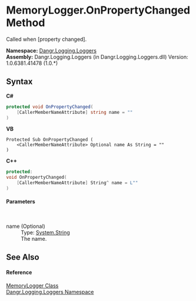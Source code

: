 # MemoryLogger.OnPropertyChanged Method 
 

Called when [property changed].

**Namespace:**&nbsp;<a href="N_Dangr_Logging_Loggers">Dangr.Logging.Loggers</a><br />**Assembly:**&nbsp;Dangr.Logging.Loggers (in Dangr.Logging.Loggers.dll) Version: 1.0.6381.41478 (1.0.*)

## Syntax

**C#**<br />
``` C#
protected void OnPropertyChanged(
	[CallerMemberNameAttribute] string name = ""
)
```

**VB**<br />
``` VB
Protected Sub OnPropertyChanged ( 
	<CallerMemberNameAttribute> Optional name As String = ""
)
```

**C++**<br />
``` C++
protected:
void OnPropertyChanged(
	[CallerMemberNameAttribute] String^ name = L""
)
```


#### Parameters
&nbsp;<dl><dt>name (Optional)</dt><dd>Type: <a href="http://msdn2.microsoft.com/en-us/library/s1wwdcbf" target="_blank">System.String</a><br />The name.</dd></dl>

## See Also


#### Reference
<a href="T_Dangr_Logging_Loggers_MemoryLogger">MemoryLogger Class</a><br /><a href="N_Dangr_Logging_Loggers">Dangr.Logging.Loggers Namespace</a><br />